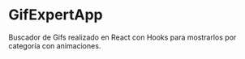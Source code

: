 # GifExpertApp

Buscador de Gifs realizado en React con Hooks para mostrarlos 
por categoría con animaciones.